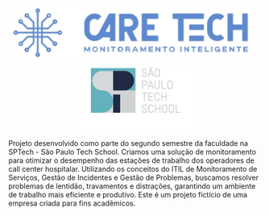<div align="center">
<img src="logoazul 1.png" width="550em">
<img src="sptech_logo_negativa_1.png" width="250em">
</div>

<p>Projeto desenvolvido como parte do segundo semestre da faculdade na SPTech - São Paulo Tech School. Criamos uma solução de monitoramento para otimizar o desempenho das estações de trabalho dos operadores de call center hospitalar. Utilizando os conceitos do ITIL de Monitoramento de Serviços, Gestão de Incidentes e Gestão de Problemas, buscamos resolver problemas de lentidão, travamentos e distrações, garantindo um ambiente de trabalho mais eficiente e produtivo. Este é um projeto fictício de uma empresa criada para fins acadêmicos.</p>
